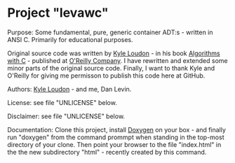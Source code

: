 Project "levawc"
======
 
Purpose: Some fundamental, pure, generic container ADT:s - written in ANSI C. Primarily for educational purposes. 

Original source code was written by <a href="http://www.kyleloudon.com/">Kyle Loudon</a> - in his book <a href="http://shop.oreilly.com/product/9781565924536.do">Algorithms with C</a> - published at <a href="http://www.oreilly.com/">O'Reilly Company</a>. I have rewritten and extended some minor parts of the original source code. Finally, I want to thank Kyle and O'Reilly for giving me permisson to publish this code here at GitHub.

Authors: <a href="http://www.kyleloudon.com/">Kyle Loudon</a> - and me, Dan Levin.

License: see file "UNLICENSE" below.

Disclaimer: see file "UNLICENSE" below.

Documentation: Clone this project, install <a href="http://www.stack.nl/~dimitri/doxygen/">Doxygen</a> on your box - and finally run "doxygen" from the command prommpt when standing in the top-most directory of your clone. Then point your browser to the file "index.html" in the the new subdirectory  "html" - recently created by this command.

